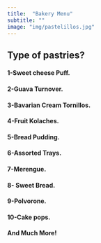 ```yaml
---
title:  "Bakery Menu"
subtitle: ""
image: "img/pastelillos.jpg"
---
```


## Type of pastries?

#### 1-Sweet cheese Puff.

#### 2-Guava Turnover.

#### 3-Bavarian Cream Tornillos.

#### 4-Fruit Kolaches.

#### 5-Bread Pudding.

#### 6-Assorted Trays.

#### 7-Merengue.

#### 8- Sweet Bread.

#### 9-Polvorone.

#### 10-Cake pops.

#### And Much More!
